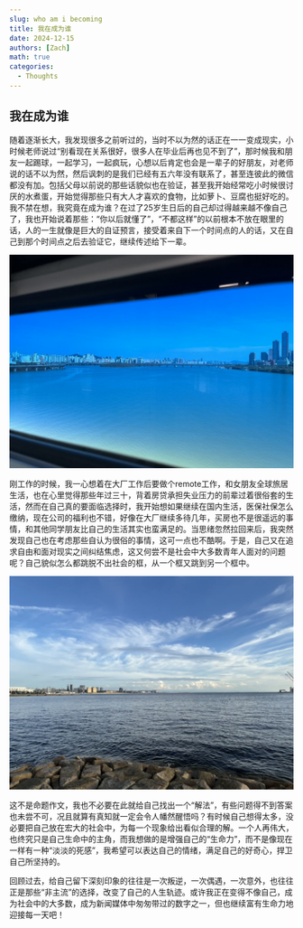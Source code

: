 ```yaml
---
slug: who am i becoming
title: 我在成为谁
date: 2024-12-15
authors: [Zach]
math: true
categories:
  - Thoughts
---
```


## 我在成为谁
随着逐渐长大，我发现很多之前听过的，当时不以为然的话正在一一变成现实，小时候老师说过“别看现在关系很好，很多人在毕业后再也见不到了”，那时候我和朋友一起踢球，一起学习，一起疯玩，心想以后肯定也会是一辈子的好朋友，对老师说的话不以为然，然后讽刺的是我们已经有五六年没有联系了，甚至连彼此的微信都没有加。包括父母以前说的那些话貌似也在验证，甚至我开始经常吃小时候很讨厌的水煮蛋，开始觉得那些只有大人才喜欢的食物，比如萝卜、豆腐也挺好吃的。我不禁在想，我究竟在成为谁？在过了25岁生日后的自己却过得越来越不像自己了，我也开始说着那些：“你以后就懂了”，“不都这样”的以前根本不放在眼里的话，人的一生就像是巨大的自证预言，接受着来自下一个时间点的人的话，又在自己到那个时间点之后去验证它，继续传述给下一辈。

![地铁滤镜下的汉江](https://github.com/zach030/blog/blob/main/content/posts/assets/17342731763447.jpg)

刚工作的时候，我一心想着在大厂工作后要做个remote工作，和女朋友全球旅居生活，也在心里觉得那些年过三十，背着房贷承担失业压力的前辈过着很俗套的生活，然而在自己真的要面临选择时，我开始想如果继续在国内生活，医保社保怎么缴纳，现在公司的福利也不错，好像在大厂继续多待几年，买房也不是很遥远的事情，和其他同学朋友比自己的生活其实也蛮满足的。当思绪忽然拉回来后，我突然发现自己也在考虑那些自认为很俗的事情，这可一点也不酷啊。于是，自己又在追求自由和面对现实之间纠结焦虑，这又何尝不是社会中大多数青年人面对的问题呢？自己貌似怎么都跳脱不出社会的框，从一个框又跳到另一个框中。

![惬意自在的美利坚公园](https://github.com/zach030/blog/blob/main/content/posts/assets/17342721365825.jpg)

这不是命题作文，我也不必要在此就给自己找出一个“解法”，有些问题得不到答案也未尝不可，况且就算有真知就一定会令人幡然醒悟吗？有时候自己想得太多，没必要把自己放在宏大的社会中，为每一个现象给出看似合理的解。一个人再伟大，也终究只是自己生命中的主角，而我想做的是增强自己的“生命力”，而不是像现在一样有一种“淡淡的死感”，我希望可以表达自己的情绪，满足自己的好奇心，捍卫自己所坚持的。

回顾过去，给自己留下深刻印象的往往是一次叛逆，一次偶遇，一次意外，也往往正是那些“非主流”的选择，改变了自己的人生轨迹。或许我正在变得不像自己，成为社会中的大多数，成为新闻媒体中匆匆带过的数字之一，但也继续富有生命力地迎接每一天吧！